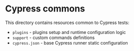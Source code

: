 # Cypress commons

This directory contains resources common to Cypress tests:

* `plugins` - plugins setup and runtime configuration logic
* `support` - custom commands definitions
* `cypress.json` - base Cypress runner static configuration

